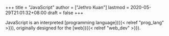 +++
title = "JavaScript"
author = ["Jethro Kuan"]
lastmod = 2020-05-29T21:01:32+08:00
draft = false
+++

JavaScript is an interpreted [programming language]({{< relref "prog_lang" >}}), originally designed
for the [web]({{< relref "web_dev" >}}).
